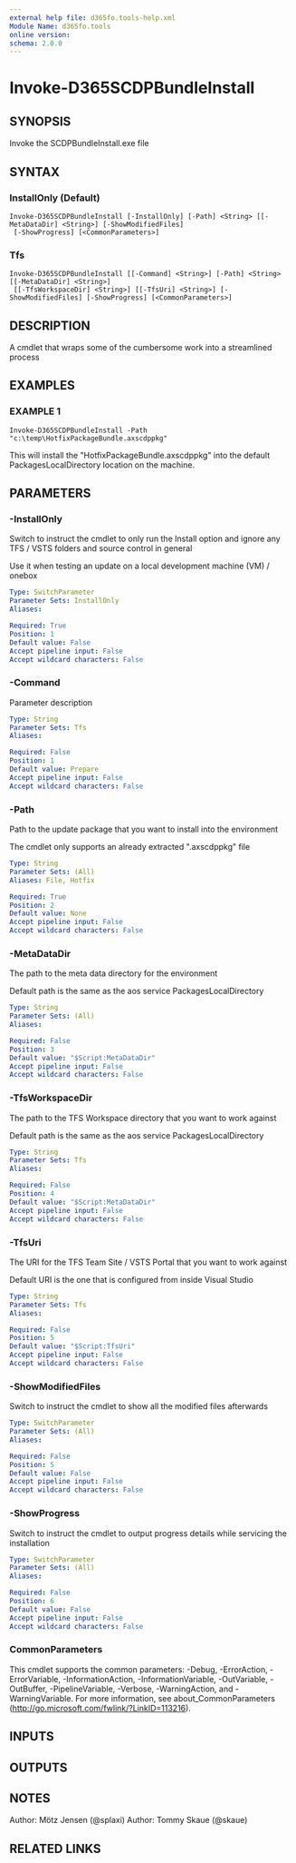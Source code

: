 ```yaml
---
external help file: d365fo.tools-help.xml
Module Name: d365fo.tools
online version:
schema: 2.0.0
---
```


# Invoke-D365SCDPBundleInstall

## SYNOPSIS
Invoke the SCDPBundleInstall.exe file

## SYNTAX

### InstallOnly (Default)
```
Invoke-D365SCDPBundleInstall [-InstallOnly] [-Path] <String> [[-MetaDataDir] <String>] [-ShowModifiedFiles]
 [-ShowProgress] [<CommonParameters>]
```

### Tfs
```
Invoke-D365SCDPBundleInstall [[-Command] <String>] [-Path] <String> [[-MetaDataDir] <String>]
 [[-TfsWorkspaceDir] <String>] [[-TfsUri] <String>] [-ShowModifiedFiles] [-ShowProgress] [<CommonParameters>]
```

## DESCRIPTION
A cmdlet that wraps some of the cumbersome work into a streamlined process

## EXAMPLES

### EXAMPLE 1
```
Invoke-D365SCDPBundleInstall -Path "c:\temp\HotfixPackageBundle.axscdppkg"
```

This will install the "HotfixPackageBundle.axscdppkg" into the default PackagesLocalDirectory location on the machine.

## PARAMETERS

### -InstallOnly
Switch to instruct the cmdlet to only run the Install option and ignore any TFS / VSTS folders and source control in general

Use it when testing an update on a local development machine (VM) / onebox

```yaml
Type: SwitchParameter
Parameter Sets: InstallOnly
Aliases:

Required: True
Position: 1
Default value: False
Accept pipeline input: False
Accept wildcard characters: False
```

### -Command
Parameter description

```yaml
Type: String
Parameter Sets: Tfs
Aliases:

Required: False
Position: 1
Default value: Prepare
Accept pipeline input: False
Accept wildcard characters: False
```

### -Path
Path to the update package that you want to install into the environment

The cmdlet only supports an already extracted ".axscdppkg" file

```yaml
Type: String
Parameter Sets: (All)
Aliases: File, Hotfix

Required: True
Position: 2
Default value: None
Accept pipeline input: False
Accept wildcard characters: False
```

### -MetaDataDir
The path to the meta data directory for the environment

Default path is the same as the aos service PackagesLocalDirectory

```yaml
Type: String
Parameter Sets: (All)
Aliases:

Required: False
Position: 3
Default value: "$Script:MetaDataDir"
Accept pipeline input: False
Accept wildcard characters: False
```

### -TfsWorkspaceDir
The path to the TFS Workspace directory that you want to work against

Default path is the same as the aos service PackagesLocalDirectory

```yaml
Type: String
Parameter Sets: Tfs
Aliases:

Required: False
Position: 4
Default value: "$Script:MetaDataDir"
Accept pipeline input: False
Accept wildcard characters: False
```

### -TfsUri
The URI for the TFS Team Site / VSTS Portal that you want to work against

Default URI is the one that is configured from inside Visual Studio

```yaml
Type: String
Parameter Sets: Tfs
Aliases:

Required: False
Position: 5
Default value: "$Script:TfsUri"
Accept pipeline input: False
Accept wildcard characters: False
```

### -ShowModifiedFiles
Switch to instruct the cmdlet to show all the modified files afterwards

```yaml
Type: SwitchParameter
Parameter Sets: (All)
Aliases:

Required: False
Position: 5
Default value: False
Accept pipeline input: False
Accept wildcard characters: False
```

### -ShowProgress
Switch to instruct the cmdlet to output progress details while servicing the installation

```yaml
Type: SwitchParameter
Parameter Sets: (All)
Aliases:

Required: False
Position: 6
Default value: False
Accept pipeline input: False
Accept wildcard characters: False
```

### CommonParameters
This cmdlet supports the common parameters: -Debug, -ErrorAction, -ErrorVariable, -InformationAction, -InformationVariable, -OutVariable, -OutBuffer, -PipelineVariable, -Verbose, -WarningAction, and -WarningVariable.
For more information, see about_CommonParameters (http://go.microsoft.com/fwlink/?LinkID=113216).

## INPUTS

## OUTPUTS

## NOTES
Author: Mötz Jensen (@splaxi)
Author: Tommy Skaue (@skaue)

## RELATED LINKS
